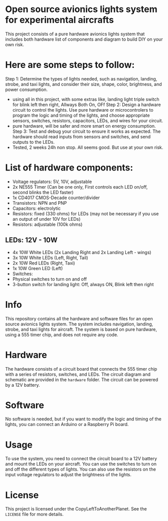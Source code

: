 # Open source avionics lights system for experimental aircrafts

 This project consists of a pure hardware avionics lights system that includes both hardware list of components and diagram to build DIY on your own risk.

# Here are some steps to follow:
 Step 1: Determine the types of lights needed, such as navigation, landing, strobe, and taxi lights, and consider their size, shape, color, brightness, and power consumption.
 - using all in this project, with some extras like, landing light triple switch for blink left then right, Allways Both On, OFf
 Step 2: Design a hardware circuit to control the lights. Use pure hardware or microcontrolers to program the logic and timing of the lights, and choose appropriate sensors, switches, resistors, capacitors, LEDs, and wires for your circuit.
- pure hardware, will be safer and more smart on energy consumption.
 Step 3: Test and debug your circuit to ensure it works as expected. The hardware should read inputs from sensors and switches, and send outputs to the LEDs.
 - Tested, 2 weeks 24h non stop. All seems good. But use at your own risk. 

# List of hardware components:
- Voltage regulators: 5V, 10V, adjustable
- 2x NE555 Timer (Can be one only, First controls each LED on/off, second blinks the LED faster)
- 1x CD4017 CMOS-Decade counter/divider
- Transistors: NPN and PNP
- Capacitors: electrolytic
- Resistors: fixed (330 ohms) for LEDs (may not be necessary if you use an output of under 10V for LEDs)
- Resistors: adjustable (100k ohms)

## LEDs: 12V - 10W
- 4x 10W White LEDs (2x Landing Right and 2x Landing Left - wings)
- 3x 10W White LEDs (Left, Right, Tail)
- 2x 10W Red LEDs (Right, Taxi)
- 1x 10W Green LED (Left)
- Switches:
- Physical switches to turn on and off
- 3-button switch for landing light: Off, always ON, Blink left then right

# Info
 This repository contains all the hardware and software files for an open source avionics lights system.
 The system includes navigation, landing, strobe, and taxi lights for aircraft.
 The system is based on pure hardware, using a 555 timer chip, and does not require any code.

# Hardware
 The hardware consists of a circuit board that connects the 555 timer chip with a series of resistors, switches, and LEDs.
 The circuit diagram and schematic are provided in the `hardware` folder.
 The circuit can be powered by a 12V battery.

# Software
 No software is needed, but if you want to modify the logic and timing of the lights, you can connect an Arduino or a Raspberry Pi board.

# Usage
 To use the system, you need to connect the circuit board to a 12V battery and mount the LEDs on your aircraft.
 You can use the switches to turn on and off the different types of lights.
 You can also use the resistors on the input voltage regulators to adjust the brightness of the lights.

# License
 This project is licensed under the CopyLeftToAnotherPlanet. See the `LICENSE` file for more details.
